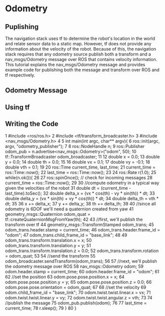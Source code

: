 # Odometry
## Puplishing
The navigation stack uses tf to determine the robot's location in the world and relate sensor data to a static map. However, tf does not provide any information about the velocity of the robot. Because of this, the navigation stack requires that any odometry source publish both a transform and a nav_msgs/Odometry message over ROS that contains velocity information. This tutorial explains the nav_msgs/Odometry message and provides example code for publishing both the message and transform over ROS and tf respectively.

## Odometry Message
## Using tf
## Writing the Code

   1 #include <ros/ros.h>
   2 #include <tf/transform_broadcaster.h>
   3 #include <nav_msgs/Odometry.h>
   4 
   5 int main(int argc, char** argv){
   6   ros::init(argc, argv, "odometry_publisher");
   7 
   8   ros::NodeHandle n;
   9   ros::Publisher odom_pub = n.advertise<nav_msgs::Odometry>("odom", 50);
  10   tf::TransformBroadcaster odom_broadcaster;
  11 
  12   double x = 0.0;
  13   double y = 0.0;
  14   double th = 0.0;
  15 
  16   double vx = 0.1;
  17   double vy = -0.1;
  18   double vth = 0.1;
  19 
  20   ros::Time current_time, last_time;
  21   current_time = ros::Time::now();
  22   last_time = ros::Time::now();
  23 
  24   ros::Rate r(1.0);
  25   while(n.ok()){
  26 
  27     ros::spinOnce();               // check for incoming messages
  28     current_time = ros::Time::now();
  29 
  30     //compute odometry in a typical way given the velocities of the robot
  31     double dt = (current_time - last_time).toSec();
  32     double delta_x = (vx * cos(th) - vy * sin(th)) * dt;
  33     double delta_y = (vx * sin(th) + vy * cos(th)) * dt;
  34     double delta_th = vth * dt;
  35 
  36     x += delta_x;
  37     y += delta_y;
  38     th += delta_th;
  39 
  40     //since all odometry is 6DOF we'll need a quaternion created from yaw
  41     geometry_msgs::Quaternion odom_quat = tf::createQuaternionMsgFromYaw(th);
  42 
  43     //first, we'll publish the transform over tf
  44     geometry_msgs::TransformStamped odom_trans;
  45     odom_trans.header.stamp = current_time;
  46     odom_trans.header.frame_id = "odom";
  47     odom_trans.child_frame_id = "base_link";
  48 
  49     odom_trans.transform.translation.x = x;
  50     odom_trans.transform.translation.y = y;
  51     odom_trans.transform.translation.z = 0.0;
  52     odom_trans.transform.rotation = odom_quat;
  53 
  54     //send the transform
  55     odom_broadcaster.sendTransform(odom_trans);
  56 
  57     //next, we'll publish the odometry message over ROS
  58     nav_msgs::Odometry odom;
  59     odom.header.stamp = current_time;
  60     odom.header.frame_id = "odom";
  61 
  62     //set the position
  63     odom.pose.pose.position.x = x;
  64     odom.pose.pose.position.y = y;
  65     odom.pose.pose.position.z = 0.0;
  66     odom.pose.pose.orientation = odom_quat;
  67 
  68     //set the velocity
  69     odom.child_frame_id = "base_link";
  70     odom.twist.twist.linear.x = vx;
  71     odom.twist.twist.linear.y = vy;
  72     odom.twist.twist.angular.z = vth;
  73 
  74     //publish the message
  75     odom_pub.publish(odom);
  76 
  77     last_time = current_time;
  78     r.sleep();
  79   }
  80 }